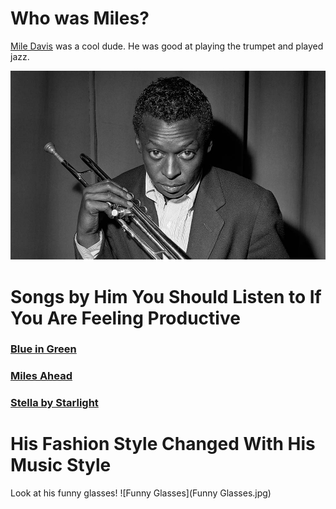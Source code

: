 # Who was Miles?

[Mile Davis](https://en.wikipedia.org/wiki/Miles_Davis) was a cool dude. He was good at playing the trumpet and played jazz.

![Miles](Miles.jpg)

# Songs by Him You Should Listen to If You Are Feeling Productive
### [Blue in Green](https://www.youtube.com/watch?v=PoPL7BExSQU)
### [Miles Ahead](https://www.youtube.com/watch?v=_GXE_XXty_c)
### [Stella by Starlight](https://www.youtube.com/watch?v=XGx1HvLV_NQ)

# His Fashion Style Changed With His Music Style
Look at his funny glasses!
![Funny Glasses](Funny Glasses.jpg)
